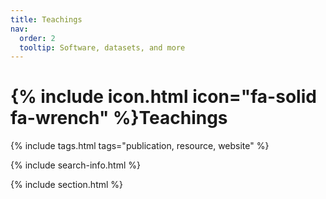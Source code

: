 ```yaml
---
title: Teachings
nav:
  order: 2
  tooltip: Software, datasets, and more
---
```


# {% include icon.html icon="fa-solid fa-wrench" %}Teachings


{% include tags.html tags="publication, resource, website" %}

{% include search-info.html %}

{% include section.html %}
